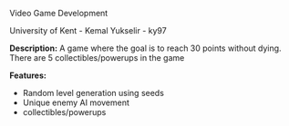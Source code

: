 Video Game Development

University of Kent - Kemal Yukselir - ky97

**Description:**
A game where the goal is to reach 30 points without dying. There are 5 collectibles/powerups in the game

**Features:**
- Random level generation using seeds
- Unique enemy AI movement
- collectibles/powerups
